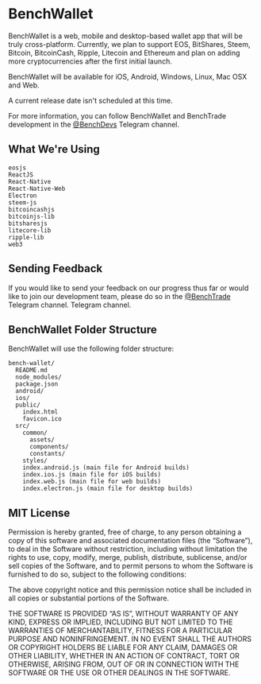 # BenchWallet
BenchWallet is a web, mobile and desktop-based wallet app that will be truly cross-platform. Currently,
we plan to support EOS, BitShares, Steem, Bitcoin, BitcoinCash, Ripple, Litecoin and Ethereum and plan on
adding more cryptocurrencies after the first initial launch.

BenchWallet will be available for iOS, Android, Windows, Linux, Mac OSX and Web.

A current release date isn't scheduled at this time.

For more information, you can follow BenchWallet and BenchTrade development in the
[@BenchDevs](https://t.me/benchdevs) Telegram channel.

## What We're Using

```
eosjs
ReactJS
React-Native
React-Native-Web
Electron
steem-js
bitcoincashjs
bitcoinjs-lib
bitsharesjs
litecore-lib
ripple-lib
web3
```

## Sending Feedback
If you would like to send your feedback on our progress thus far or would like to
join our development team, please do so in the [@BenchTrade](https://t.me/benchtrade) Telegram channel.  Telegram channel.


## BenchWallet Folder Structure

BenchWallet will use the following folder structure:

```
bench-wallet/
  README.md
  node_modules/
  package.json
  android/
  ios/
  public/
    index.html
    favicon.ico
  src/
    common/
      assets/
      components/
      constants/
    styles/
    index.android.js (main file for Android builds)
    index.ios.js (main file for iOS builds)
    index.web.js (main file for web builds)
    index.electron.js (main file for desktop builds)
```

## MIT License

Permission is hereby granted, free of charge, to any person obtaining a copy of this software and associated documentation files (the “Software”), to deal in the Software without restriction, including without limitation the rights to use, copy, modify, merge, publish, distribute, sublicense, and/or sell copies of the Software, and to permit persons to whom the Software is furnished to do so, subject to the following conditions:

The above copyright notice and this permission notice shall be included in all copies or substantial portions of the Software.

THE SOFTWARE IS PROVIDED “AS IS”, WITHOUT WARRANTY OF ANY KIND, EXPRESS OR IMPLIED, INCLUDING BUT NOT LIMITED TO THE WARRANTIES OF MERCHANTABILITY, FITNESS FOR A PARTICULAR PURPOSE AND NONINFRINGEMENT. IN NO EVENT SHALL THE AUTHORS OR COPYRIGHT HOLDERS BE LIABLE FOR ANY CLAIM, DAMAGES OR OTHER LIABILITY, WHETHER IN AN ACTION OF CONTRACT, TORT OR OTHERWISE, ARISING FROM, OUT OF OR IN CONNECTION WITH THE SOFTWARE OR THE USE OR OTHER DEALINGS IN THE SOFTWARE.
